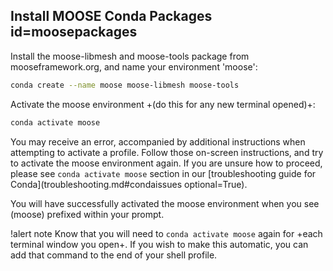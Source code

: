 ## Install MOOSE Conda Packages id=moosepackages

Install the moose-libmesh and moose-tools package from mooseframework.org, and name your environment 'moose':

```bash
conda create --name moose moose-libmesh moose-tools
```

Activate the moose environment +(do this for any new terminal opened)+:

```bash
conda activate moose
```

You may receive an error, accompanied by additional instructions when attempting to activate a profile. Follow those on-screen instructions, and try to activate the moose environment again. If you are unsure how to proceed, please see `conda activate moose` section in our [troubleshooting guide for Conda](troubleshooting.md#condaissues optional=True).

You will have successfully activated the moose environment when you see (moose) prefixed within your prompt.

!alert note
Know that you will need to `conda activate moose` again for +each terminal window you open+. If you wish to make this automatic, you can add that command to the end of your shell profile.
